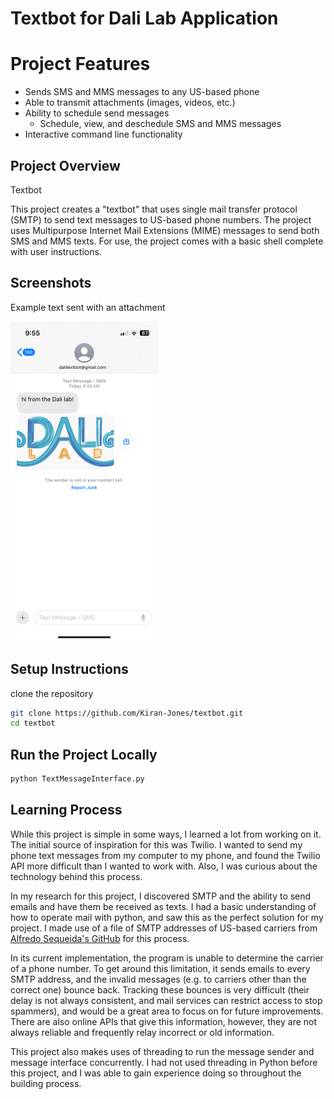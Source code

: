 # Textbot for Dali Lab Application

# Project Features

* Sends SMS and MMS messages to any US-based phone 
* Able to transmit attachments (images, videos, etc.)
* Ability to schedule send messages 
    * Schedule, view, and deschedule SMS and MMS messages  
* Interactive command line functionality 

## Project Overview
Textbot

This project creates a "textbot" that uses single mail transfer protocol (SMTP) to send text messages to US-based phone 
numbers. The project uses Multipurpose Internet Mail Extensions (MIME) messages to send both SMS and MMS texts. For use,
the project comes with a basic shell complete with user instructions. 

## Screenshots
Example text sent with an attachment

<img src="attachments/hi_screenshot.jpeg" height="512" alt="hi_screenshot.png"/>


## Setup Instructions
clone the repository
```bash
git clone https://github.com/Kiran-Jones/textbot.git
cd textbot
```

## Run the Project Locally
```bash
python TextMessageInterface.py
```
## Learning Process
While this project is simple in some ways, I learned a lot from working on it. The initial source of inspiration for
this was Twilio. I wanted to send my phone text messages from my computer to my phone, and found the Twilio API
more difficult than I wanted to work with. Also, I was curious about the technology behind this process. 

In my research for this project, I discovered SMTP and the ability to send emails and have them be received as texts. I 
had a basic understanding of how to operate mail with python, and saw this as the perfect solution for my project. I 
made use of a file of SMTP addresses of US-based carriers from [Alfredo Sequeida's GitHub](https://github.com/alfredosequeida) 
for this process. 

In its current implementation, the program is unable to determine the carrier of a phone number. To get around this
limitation, it sends emails to every SMTP address, and the invalid messages (e.g. to carriers other than the correct one)
bounce back. Tracking these bounces is very difficult (their delay is not always consistent, and mail services can 
restrict access to stop spammers), and would be a great area to focus on for future improvements. There are also online 
APIs that give this information, however, they are not always reliable and frequently relay incorrect or old information.

This project also makes uses of threading to run the message sender and message interface concurrently. I had not used 
threading in Python before this project, and I was able to gain experience doing so throughout the building process.




